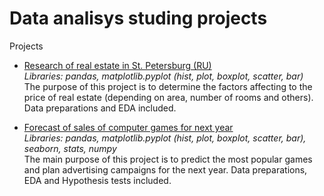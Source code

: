 # Data analisys studing projects

Projects
- [Research of real estate in St. Petersburg (RU)](./Flats_sale_Spb/)<br> *Libraries: pandas, matplotlib.pyplot (hist, plot, boxplot, scatter, bar)* <br>
The purpose of this project is to determine the factors affecting to the price of real estate (depending on area, number of rooms and others). Data preparations and EDA included.

- [Forecast of sales of computer games for next year](./Computer_game_analysis/) <br> 
*Libraries: pandas, matplotlib.pyplot (hist, plot, boxplot, scatter, bar), seaborn, stats, numpy* <br> The main purpose of this project is to predict the most popular games  and plan advertising campaigns for the next year. Data preparations, EDA and Hypothesis tests included.

